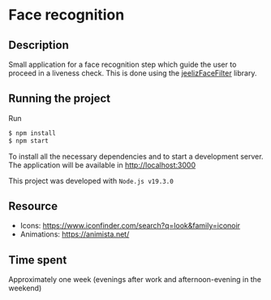 # Face recognition

## Description
Small application for a face recognition step which guide the user to proceed in a liveness check. 
This is done using the [jeelizFaceFilter](https://github.com/jeeliz/jeelizFaceFilter/) library.

## Running the project
Run 
```bash
$ npm install
$ npm start
``` 
To install all the necessary dependencies and to start a development server.
The application will be available in [http://localhost:3000](http://localhost:3000)

This project was developed with `Node.js v19.3.0` 

## Resource
- Icons: https://www.iconfinder.com/search?q=look&family=iconoir
- Animations: https://animista.net/

## Time spent
Approximately one week (evenings after work and afternoon-evening in the weekend)